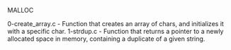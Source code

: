 MALLOC

0-create_array.c - Function that creates an array of chars, and initializes it with a specific char.
1-strdup.c - Function that returns a pointer to a newly allocated space in memory, containing a duplicate of a given string.
